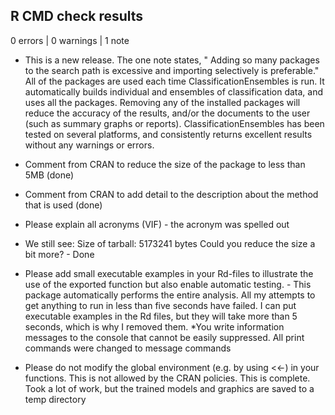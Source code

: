 ## R CMD check results

0 errors | 0 warnings | 1 note

* This is a new release.
The one note states, " Adding so many packages to the search path is excessive and importing
  selectively is preferable."
All of the packages are used each time ClassificationEnsembles is run. It automatically builds individual and ensembles of classification data, and uses all the packages. Removing any of the installed packages will reduce the accuracy of the results, and/or the documents to the user (such as summary graphs or reports). ClassificationEnsembles has been tested on several platforms, and consistently returns excellent results without any warnings or errors.

* Comment from CRAN to reduce the size of the package to less than 5MB (done)
* Comment from CRAN to add detail to the description about the method that is used (done)
* Please explain all acronyms (VIF) - the acronym was spelled out
* We still see: Size of tarball: 5173241 bytes Could you reduce the size a bit more? - Done
* Please add small executable examples in your Rd-files to illustrate the use of the exported function but also enable automatic testing. - This package automatically performs the entire analysis.
All my attempts to get anything to run in less than five seconds have failed. I can put executable examples in the Rd files, but they will take more than 5 seconds, which is why I removed them.
*You write information messages to the console that cannot be easily suppressed. All print commands were changed to message commands
* Please do not modify the global environment (e.g. by using <<-) in your functions. This is not allowed by the CRAN policies. This is complete. Took a lot of work, but the trained models and graphics are saved to a temp directory

